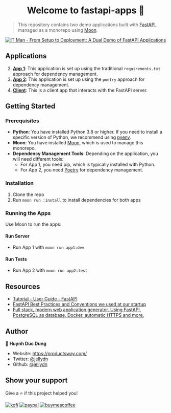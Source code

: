 <h1 align="center">Welcome to fastapi-apps 👋</h1>

> This repository contains two demo applications built with [FastAPI](https://fastapi.tiangolo.com), managed as a monorepo using [Moon](https://moonrepo.dev).

[![IT Man - From Setup to Deployment: A Dual Demo of FastAPI Applications](https://i.ytimg.com/vi/YrBqX-lvSgk/hqdefault.jpg)](https://www.youtube.com/watch?v=YrBqX-lvSgk)

## Applications

2. **[App 1](./apps/app1/README.md)**: This application is set up using the traditional `requirements.txt` approach for dependency management.
1. **[App 2](./apps/app2/README.md)**: This application is set up using the `poetry` approach for dependency management.
1. **[Client](./apps/client/README.md)**: This is a client app that interacts with the FastAPI server.

## Getting Started

### Prerequisites

- **Python**: You have installed Python 3.8 or higher. If you need to install a specific version of Python, we recommend using [pyenv](https://github.com/pyenv/pyenv).
- **Moon**: You have installed [Moon](https://moonrepo.dev/), which is used to manage this monorepo.
- **Dependency Management Tools**: Depending on the application, you will need different tools:
  - For App 1, you need pip, which is typically installed with Python.
  - For App 2, you need [Poetry](https://python-poetry.org) for dependency management.

### Installation

1. Clone the repo
2. Run `moon run :install` to install dependencies for both apps

### Running the Apps

Use Moon to run the apps:

#### Run Server

- Run App 1 with `moon run app1:dev`

#### Run Tests

- Run App 2 with `moon run app2:test`

## Resources

- [Tutorial - User Guide - FastAPI](https://fastapi.tiangolo.com/tutorial/)
- [FastAPI Best Practices and Conventions we used at our startup](https://github.com/zhanymkanov/fastapi-best-practices)
- [Full stack, modern web application generator. Using FastAPI, PostgreSQL as database, Docker, automatic HTTPS and more.](https://github.com/tiangolo/full-stack-fastapi-postgresql)

## Author

👤 **Huynh Duc Dung**

- Website: https://productsway.com/
- Twitter: [@jellydn](https://twitter.com/jellydn)
- Github: [@jellydn](https://github.com/jellydn)

## Show your support

Give a ⭐️ if this project helped you!

[![kofi](https://img.shields.io/badge/Ko--fi-F16061?style=for-the-badge&logo=ko-fi&logoColor=white)](https://ko-fi.com/dunghd)
[![paypal](https://img.shields.io/badge/PayPal-00457C?style=for-the-badge&logo=paypal&logoColor=white)](https://paypal.me/dunghd)
[![buymeacoffee](https://img.shields.io/badge/Buy_Me_A_Coffee-FFDD00?style=for-the-badge&logo=buy-me-a-coffee&logoColor=black)](https://www.buymeacoffee.com/dunghd)

